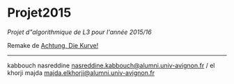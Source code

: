 Projet2015
=======
*Projet d"algorithmique de L3 pour l'année 2015/16*

Remake de [Achtung, Die Kurve!](https://en.wikipedia.org/wiki/Achtung,_die_Kurve!)

-----------------------------------------------------------------------

kabbouch nasreddine nasreddine.kabbouch@alumni.univ-avignon.fr / el khorji majda majda.elkhorji@alumni.univ-avignon.fr  
